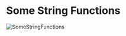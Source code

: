 # Some String Functions
![SomeStringFunctions](https://user-images.githubusercontent.com/17321075/140619903-8e1c8166-9692-4fef-ab4d-139ceab15356.JPG)
